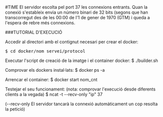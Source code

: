 #TIME
El servidor escolta pel port 37 les connexions entrants. Quan la conexió s'estableix
envia un número binari de 32 bits (segons que han transcorregut des de les 00:00 de 
l'1 de gener de 1970 (GTM) i queda a l'espera de rebre més connexions.



###TUTORIAL D'EXECUCIÓ

Accedir al directori amb el contignut necesari per crear el docker:

<pre>$ cd docker/nom_servei/protocol</pre>

Executar l'script de creació de la imatge i el container docker:
$ ./builder.sh

Comprovar els dockers instal·lats:
$ docker ps -a	

Arrencar el container:
$ docker start nom_cnt

Testejar el seu funcionament:
(nota: comprovar l'execució desde diferents clients a la vegada)
$ ncat -t --recv-only "ip" 37

(--recv-only El servidor tancarà la connexió automàticament un cop resolta la petició)

